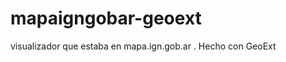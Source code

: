 mapaigngobar-geoext
===================

visualizador que estaba en mapa.ign.gob.ar . Hecho con GeoExt
